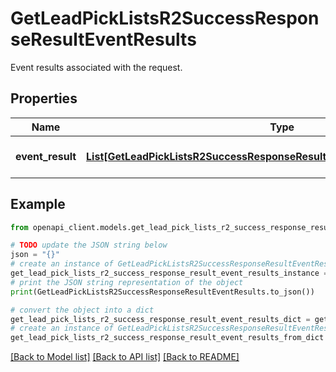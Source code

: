 # GetLeadPickListsR2SuccessResponseResultEventResults

Event results associated with the request.

## Properties

Name | Type | Description | Notes
------------ | ------------- | ------------- | -------------
**event_result** | [**List[GetLeadPickListsR2SuccessResponseResultEventResultsEventResultInner]**](GetLeadPickListsR2SuccessResponseResultEventResultsEventResultInner.md) | A list of event results. | [optional] 

## Example

```python
from openapi_client.models.get_lead_pick_lists_r2_success_response_result_event_results import GetLeadPickListsR2SuccessResponseResultEventResults

# TODO update the JSON string below
json = "{}"
# create an instance of GetLeadPickListsR2SuccessResponseResultEventResults from a JSON string
get_lead_pick_lists_r2_success_response_result_event_results_instance = GetLeadPickListsR2SuccessResponseResultEventResults.from_json(json)
# print the JSON string representation of the object
print(GetLeadPickListsR2SuccessResponseResultEventResults.to_json())

# convert the object into a dict
get_lead_pick_lists_r2_success_response_result_event_results_dict = get_lead_pick_lists_r2_success_response_result_event_results_instance.to_dict()
# create an instance of GetLeadPickListsR2SuccessResponseResultEventResults from a dict
get_lead_pick_lists_r2_success_response_result_event_results_from_dict = GetLeadPickListsR2SuccessResponseResultEventResults.from_dict(get_lead_pick_lists_r2_success_response_result_event_results_dict)
```
[[Back to Model list]](../README.md#documentation-for-models) [[Back to API list]](../README.md#documentation-for-api-endpoints) [[Back to README]](../README.md)


